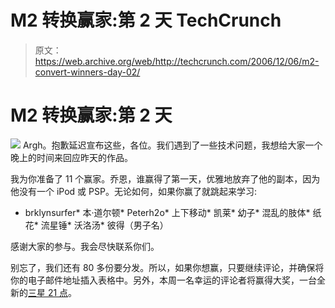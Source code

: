 # M2 转换赢家:第 2 天 TechCrunch

> 原文：<https://web.archive.org/web/http://techcrunch.com/2006/12/06/m2-convert-winners-day-02/>

# M2 转换赢家:第 2 天

![](img/8110ac288bbb6c383c3ea81acd948e5a.png)
Argh。抱歉延迟宣布这些，各位。我们遇到了一些技术问题，我想给大家一个晚上的时间来回应昨天的作品。

我为你准备了 11 个赢家。乔恩，谁赢得了第一天，优雅地放弃了他的副本，因为他没有一个 iPod 或 PSP。无论如何，如果你赢了就跳起来学习:

*   brklynsurfer*   本·道尔顿*   Peterh2o*   上下移动*   凯莱*   幼子*   混乱的肢体*   纸花*   流星锤*   沃洛汤*   彼得（男子名）

感谢大家的参与。我会尽快联系你们。

别忘了，我们还有 80 多份要分发。所以，如果你想赢，只要继续评论，并确保将你的电子邮件地址插入表格中。另外，本周一名幸运的评论者将赢得大奖，一台全新的[三星 21 点](https://web.archive.org/web/20201125144705/http://crunchgear.com/2006/11/30/samsung-blackjack-q-who/)。